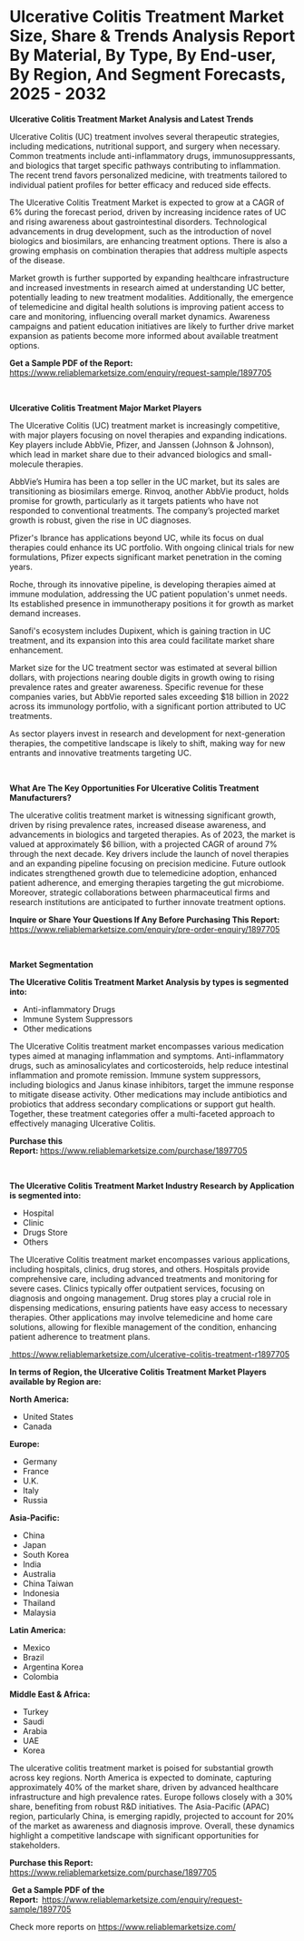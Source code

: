 <p><h1>Ulcerative Colitis Treatment Market Size, Share & Trends Analysis Report By Material, By Type, By End-user, By Region, And Segment Forecasts, 2025 - 2032</h1></p><p><strong>Ulcerative Colitis Treatment Market Analysis and Latest Trends</strong></p>
<p><p>Ulcerative Colitis (UC) treatment involves several therapeutic strategies, including medications, nutritional support, and surgery when necessary. Common treatments include anti-inflammatory drugs, immunosuppressants, and biologics that target specific pathways contributing to inflammation. The recent trend favors personalized medicine, with treatments tailored to individual patient profiles for better efficacy and reduced side effects. </p><p>The Ulcerative Colitis Treatment Market is expected to grow at a CAGR of 6% during the forecast period, driven by increasing incidence rates of UC and rising awareness about gastrointestinal disorders. Technological advancements in drug development, such as the introduction of novel biologics and biosimilars, are enhancing treatment options. There is also a growing emphasis on combination therapies that address multiple aspects of the disease. </p><p>Market growth is further supported by expanding healthcare infrastructure and increased investments in research aimed at understanding UC better, potentially leading to new treatment modalities. Additionally, the emergence of telemedicine and digital health solutions is improving patient access to care and monitoring, influencing overall market dynamics. Awareness campaigns and patient education initiatives are likely to further drive market expansion as patients become more informed about available treatment options.</p></p>
<p><strong>Get a Sample PDF of the Report:&nbsp;</strong> <a href="https://www.reliablemarketsize.com/enquiry/request-sample/1897705?utm_campaign=2803&utm_medium=2&utm_source=Github&utm_content=ia&utm_term=03032025&utm_id=ulcerative-colitis-treatment">https://www.reliablemarketsize.com/enquiry/request-sample/1897705</a></p>
<p>&nbsp;</p>
<p><strong>Ulcerative Colitis Treatment Major Market Players</strong></p>
<p><p>The Ulcerative Colitis (UC) treatment market is increasingly competitive, with major players focusing on novel therapies and expanding indications. Key players include AbbVie, Pfizer, and Janssen (Johnson & Johnson), which lead in market share due to their advanced biologics and small-molecule therapies.</p><p>AbbVie’s Humira has been a top seller in the UC market, but its sales are transitioning as biosimilars emerge. Rinvoq, another AbbVie product, holds promise for growth, particularly as it targets patients who have not responded to conventional treatments. The company’s projected market growth is robust, given the rise in UC diagnoses.</p><p>Pfizer's Ibrance has applications beyond UC, while its focus on dual therapies could enhance its UC portfolio. With ongoing clinical trials for new formulations, Pfizer expects significant market penetration in the coming years.</p><p>Roche, through its innovative pipeline, is developing therapies aimed at immune modulation, addressing the UC patient population's unmet needs. Its established presence in immunotherapy positions it for growth as market demand increases.</p><p>Sanofi's ecosystem includes Dupixent, which is gaining traction in UC treatment, and its expansion into this area could facilitate market share enhancement.</p><p>Market size for the UC treatment sector was estimated at several billion dollars, with projections nearing double digits in growth owing to rising prevalence rates and greater awareness. Specific revenue for these companies varies, but AbbVie reported sales exceeding $18 billion in 2022 across its immunology portfolio, with a significant portion attributed to UC treatments.</p><p>As sector players invest in research and development for next-generation therapies, the competitive landscape is likely to shift, making way for new entrants and innovative treatments targeting UC.</p></p>
<p>&nbsp;</p>
<p><strong>What Are The Key Opportunities For Ulcerative Colitis Treatment Manufacturers?</strong></p>
<p><p>The ulcerative colitis treatment market is witnessing significant growth, driven by rising prevalence rates, increased disease awareness, and advancements in biologics and targeted therapies. As of 2023, the market is valued at approximately $6 billion, with a projected CAGR of around 7% through the next decade. Key drivers include the launch of novel therapies and an expanding pipeline focusing on precision medicine. Future outlook indicates strengthened growth due to telemedicine adoption, enhanced patient adherence, and emerging therapies targeting the gut microbiome. Moreover, strategic collaborations between pharmaceutical firms and research institutions are anticipated to further innovate treatment options.</p></p>
<p><strong>Inquire or Share Your Questions If Any Before Purchasing This Report:</strong> <a href="https://www.reliablemarketsize.com/enquiry/pre-order-enquiry/1897705?utm_campaign=2803&utm_medium=2&utm_source=Github&utm_content=ia&utm_term=03032025&utm_id=ulcerative-colitis-treatment">https://www.reliablemarketsize.com/enquiry/pre-order-enquiry/1897705</a></p>
<p>&nbsp;</p>
<p><strong>Market Segmentation</strong></p>
<p><strong>The Ulcerative Colitis Treatment Market Analysis by types is segmented into:</strong></p>
<p><ul><li>Anti-inflammatory Drugs</li><li>Immune System Suppressors</li><li>Other medications</li></ul></p>
<p><p>The Ulcerative Colitis treatment market encompasses various medication types aimed at managing inflammation and symptoms. Anti-inflammatory drugs, such as aminosalicylates and corticosteroids, help reduce intestinal inflammation and promote remission. Immune system suppressors, including biologics and Janus kinase inhibitors, target the immune response to mitigate disease activity. Other medications may include antibiotics and probiotics that address secondary complications or support gut health. Together, these treatment categories offer a multi-faceted approach to effectively managing Ulcerative Colitis.</p></p>
<p><strong>Purchase this Report:&nbsp;</strong><a href="https://www.reliablemarketsize.com/purchase/1897705?utm_campaign=2803&utm_medium=2&utm_source=Github&utm_content=ia&utm_term=03032025&utm_id=ulcerative-colitis-treatment">https://www.reliablemarketsize.com/purchase/1897705</a></p>
<p>&nbsp;</p>
<p><strong>The Ulcerative Colitis Treatment Market Industry Research by Application is segmented into:</strong></p>
<p><ul><li>Hospital</li><li>Clinic</li><li>Drugs Store</li><li>Others</li></ul></p>
<p><p>The Ulcerative Colitis treatment market encompasses various applications, including hospitals, clinics, drug stores, and others. Hospitals provide comprehensive care, including advanced treatments and monitoring for severe cases. Clinics typically offer outpatient services, focusing on diagnosis and ongoing management. Drug stores play a crucial role in dispensing medications, ensuring patients have easy access to necessary therapies. Other applications may involve telemedicine and home care solutions, allowing for flexible management of the condition, enhancing patient adherence to treatment plans.</p></p>
<p><a href="https://www.reliablemarketsize.com/ulcerative-colitis-treatment-r1897705?utm_campaign=2803&utm_medium=2&utm_source=Github&utm_content=ia&utm_term=03032025&utm_id=ulcerative-colitis-treatment">&nbsp;https://www.reliablemarketsize.com/ulcerative-colitis-treatment-r1897705</a></p>
<p><strong>In terms of Region, the Ulcerative Colitis Treatment Market Players available by Region are:</strong></p>
<p>
    <p> <strong> North America: </strong>
        <ul>
            <li>United States</li>
            <li>Canada</li>
        </ul>
        </p> 
    <p> <strong> Europe: </strong>
        <ul>
            <li>Germany</li>
            <li>France</li>
            <li>U.K.</li>
            <li>Italy</li>
            <li>Russia</li>
        </ul>
        </p> 
    <p> <strong> Asia-Pacific: </strong>
        <ul>
            <li>China</li>
            <li>Japan</li>
            <li>South Korea</li>
            <li>India</li>
            <li>Australia</li>
            <li>China Taiwan</li>
            <li>Indonesia</li>
            <li>Thailand</li>
            <li>Malaysia</li>
        </ul>
        </p> 
    <p> <strong> Latin America: </strong>
        <ul>
            <li>Mexico</li>
            <li>Brazil</li>
            <li>Argentina Korea</li>
            <li>Colombia</li>
        </ul>
        </p> 
    <p> <strong> Middle East & Africa: </strong>
        <ul>
            <li>Turkey</li>
            <li>Saudi</li>
            <li>Arabia</li>
            <li>UAE</li>
            <li>Korea</li>
        </ul>
    </p>
    </p>
<p><p>The ulcerative colitis treatment market is poised for substantial growth across key regions. North America is expected to dominate, capturing approximately 40% of the market share, driven by advanced healthcare infrastructure and high prevalence rates. Europe follows closely with a 30% share, benefiting from robust R&D initiatives. The Asia-Pacific (APAC) region, particularly China, is emerging rapidly, projected to account for 20% of the market as awareness and diagnosis improve. Overall, these dynamics highlight a competitive landscape with significant opportunities for stakeholders.</p></p>
<p><strong>Purchase this Report: </strong><a href="https://www.reliablemarketsize.com/purchase/1897705?utm_campaign=2803&utm_medium=2&utm_source=Github&utm_content=ia&utm_term=03032025&utm_id=ulcerative-colitis-treatment">https://www.reliablemarketsize.com/purchase/1897705</a></p>
<p>&nbsp;<strong>Get a Sample PDF of the Report:&nbsp;&nbsp;</strong><a href="https://www.reliablemarketsize.com/enquiry/request-sample/1897705?utm_campaign=2803&utm_medium=2&utm_source=Github&utm_content=ia&utm_term=03032025&utm_id=ulcerative-colitis-treatment">https://www.reliablemarketsize.com/enquiry/request-sample/1897705</a></p>
<p><strong></strong></p>
<p>Check more reports on <a href="https://www.reliablemarketsize.com/?utm_campaign=2803&utm_medium=2&utm_source=Github&utm_content=ia&utm_term=03032025&utm_id=ulcerative-colitis-treatment">https://www.reliablemarketsize.com/</a></p>